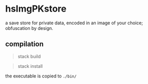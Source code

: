 # hsImgPKstore

a save store for private data, encoded in an image of your choice; obfuscation by design.




## compilation


> stack build

> stack install

the executable is copied to `./bin/`


